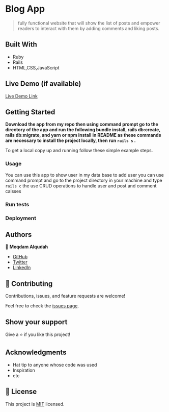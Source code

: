
# Blog App

> fully functional website that will show the list of posts and empower readers to interact with them by adding comments and liking posts.


## Built With

- Ruby
- Rails
- HTML,CSS,JavaScript

## Live Demo (if available)

[Live Demo Link](https://livedemo.com)


## Getting Started

**Download the app from my repo  then using command prompt go to the directory of the app and run the following 
bundle install, rails db:create, rails db:migrate, and yarn or npm install in README as these commands are necessary to install the project locally, then run `rails s` .**


To get a local copy up and running follow these simple example steps.


### Usage
You can use this app to show user in my data base to add user you can 
use command prompt and go to the project directory in your machine 
and type `rails c` the use CRUD operations to  handle user and post and comment calsses
### Run tests

### Deployment



## Authors

👤 **Meqdam Alqudah**

- [GitHub](https://github.com/MeqdamAlqudah)
- [Twitter](https://twitter.com/MeqdamQudah)
- [LinkedIn](www.linkedin.com/in/meqdam-al-qudah-7514a21b5)


## 🤝 Contributing

Contributions, issues, and feature requests are welcome!

Feel free to check the [issues page](../../issues/).

## Show your support

Give a ⭐️ if you like this project!

## Acknowledgments

- Hat tip to anyone whose code was used
- Inspiration
- etc

## 📝 License

This project is [MIT](./MIT.md) licensed.